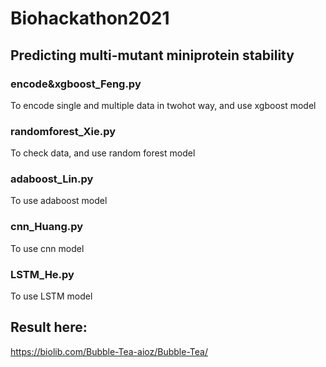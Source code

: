 # Biohackathon2021
## Predicting multi-mutant miniprotein stability


### encode&xgboost_Feng.py 

To encode single and multiple data in twohot way, and use xgboost model


### randomforest_Xie.py

To check data, and use random forest model


### adaboost_Lin.py

To use adaboost model


### cnn_Huang.py

To use cnn model

### LSTM_He.py

To use LSTM model

## Result here:
https://biolib.com/Bubble-Tea-aioz/Bubble-Tea/
